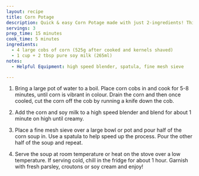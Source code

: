 ```yaml
---
layout: recipe
title: Corn Potage
description: Quick & easy Corn Potage made with just 2-ingredients! This rich, creamy and sweet Japanese Corn Soup is perfect for chilly summer evenings. (Vegan + Dairy Free)
servings: 3
prep_time: 15 minutes
cook_time: 5 minutes
ingredients:
  - 4 large cobs of corn (525g after cooked and kernels shaved)
  - 1 cup + 2 tbsp pure soy milk (265ml)
notes:
  - Helpful Equipment: high speed blender, spatula, fine mesh sieve

---
```


1. Bring a large pot of water to a boil. Place corn cobs in and cook for 5-8 minutes, until corn is vibrant in colour. Drain the corn and then once cooled, cut the corn off the cob by running a knife down the cob.

2. Add the corn and soy milk to a high speed blender and blend for about 1 minute on high until creamy.

3. Place a fine mesh sieve over a large bowl or pot and pour half of the corn soup in. Use a spatula to help speed up the process. Pour the other half of the soup and repeat.

4. Serve the soup at room temperature or heat on the stove over a low temperature. If serving cold, chill in the fridge for about 1 hour. Garnish with fresh parsley, croutons or soy cream and enjoy!
